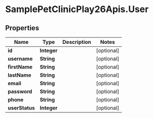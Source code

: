 # SamplePetClinicPlay26Apis.User

## Properties
Name | Type | Description | Notes
------------ | ------------- | ------------- | -------------
**id** | **Integer** |  | [optional] 
**username** | **String** |  | [optional] 
**firstName** | **String** |  | [optional] 
**lastName** | **String** |  | [optional] 
**email** | **String** |  | [optional] 
**password** | **String** |  | [optional] 
**phone** | **String** |  | [optional] 
**userStatus** | **Integer** |  | [optional] 


